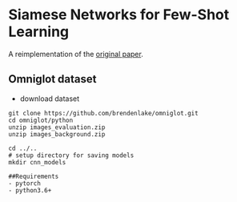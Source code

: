 # Siamese Networks for Few-Shot Learning

A reimplementation of the [original paper](http://www.cs.toronto.edu/~gkoch/files/msc-thesis.pdf).

## Omniglot dataset
- download dataset
```
git clone https://github.com/brendenlake/omniglot.git
cd omniglot/python
unzip images_evaluation.zip
unzip images_background.zip

cd ../..
# setup directory for saving models
mkdir cnn_models

##Requirements
- pytorch
- python3.6+
